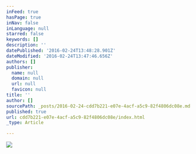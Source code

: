 ```yaml
---
inFeed: true
hasPage: true
inNav: false
inLanguage: null
starred: false
keywords: []
description: ''
datePublished: '2016-02-24T13:48:28.901Z'
dateModified: '2016-02-24T13:47:46.656Z'
authors: []
publisher:
  name: null
  domain: null
  url: null
  favicon: null
title: ''
author: []
sourcePath: _posts/2016-02-24-cdd7b221-e07e-4acf-a5c9-82f4806dc08e.md
published: true
url: cdd7b221-e07e-4acf-a5c9-82f4806dc08e/index.html
_type: Article

---
```

![](https://the-grid-user-content.s3-us-west-2.amazonaws.com/be236669-54d9-4e4c-8fd6-2518f7140621.png)